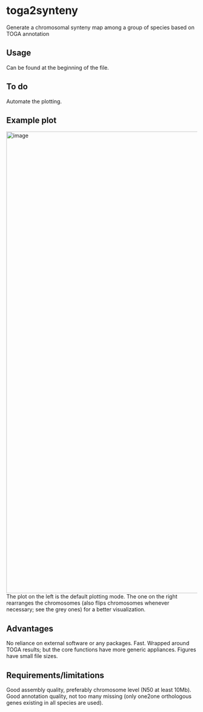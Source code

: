 # toga2synteny
Generate a chromosomal synteny map among a group of species based on TOGA annotation

## Usage
Can be found at the beginning of the file.

## To do
Automate the plotting.

## Example plot
<img width="1217" alt="image" src="https://github.com/shenglin-liu/toga2synteny/assets/9432577/ea74342c-9ef5-4402-bcfa-7ab89554fd3e">
The plot on the left is the default plotting mode. The one on the right rearranges the chromosomes (also flips chromosomes whenever necessary; see the grey ones) for a better visualization.

## Advantages
No reliance on external software or any packages.
Fast.
Wrapped around TOGA results; but the core functions have more generic appliances.
Figures have small file sizes.

## Requirements/limitations
Good assembly quality, preferably chromosome level (N50 at least 10Mb).
Good annotation quality, not too many missing (only one2one orthologous genes existing in all species are used).
